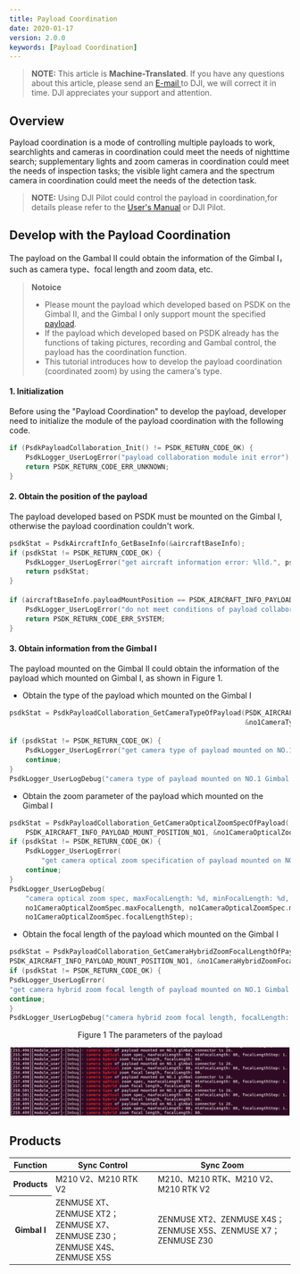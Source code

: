 ```yaml
---
title: Payload Coordination
date: 2020-01-17
version: 2.0.0
keywords: [Payload Coordination]
---
```

> **NOTE:** This article is **Machine-Translated**. If you have any questions about this article, please send an <a href="mailto:dev@dji.com">E-mail </a>to DJI, we will correct it in time. DJI appreciates your support and attention.

## Overview
Payload coordination is a mode of controlling multiple payloads to work, searchlights and cameras in coordination could meet the needs of nighttime search; supplementary lights and zoom cameras in coordination could meet the needs of inspection tasks; the visible light camera and the spectrum camera in coordination could meet the needs of the detection task.

>**NOTE:** Using DJI Pilot could control the payload in coordination,for details please refer to the <a href="https://www.dji.com/cn/matrice-200-series-v2/info#downloads" target="_blank" rel="external">User's Manual</a> or DJI Pilot.

## Develop with the Payload Coordination
The payload on the Gambal Ⅱ could obtain the information of the Gimbal I，such as camera type、focal length and zoom data, etc.

>**Notoice** 
> * Please mount the payload which developed based on PSDK on the Gimbal Ⅱ, and the Gimbal I only support mount the specified <a href="#t01">payload</a>.
> * If the payload which developed based on PSDK already has the functions of taking pictures, recording and Gambal control, the payload has the coordination function.
> * This tutorial introduces how to develop the payload coordination (coordinated zoom) by using the camera's type.

#### 1. Initialization
Before using the "Payload Coordination" to develop the payload, developer need to initialize the module of the payload coordination with the following code.

```c
if (PsdkPayloadCollaboration_Init() != PSDK_RETURN_CODE_OK) {
    PsdkLogger_UserLogError("payload collaboration module init error");
    return PSDK_RETURN_CODE_ERR_UNKNOWN;
}
```

#### 2. Obtain the position of the payload
The payload developed based on PSDK must be mounted on the Gimbal I, otherwise the payload coordination couldn't work.

```c
psdkStat = PsdkAircraftInfo_GetBaseInfo(&aircraftBaseInfo);
if (psdkStat != PSDK_RETURN_CODE_OK) {
    PsdkLogger_UserLogError("get aircraft information error: %lld.", psdkStat);
    return psdkStat;
}

if (aircraftBaseInfo.payloadMountPosition == PSDK_AIRCRAFT_INFO_PAYLOAD_MOUNT_POSITION_NO1) {
    PsdkLogger_UserLogError("do not meet conditions of payload collaboration.");
    return PSDK_RETURN_CODE_ERR_SYSTEM;
}
```

#### 3. Obtain information from the Gimbal I
The payload mounted on the Gimbal Ⅱ could obtain the information of the payload which mounted on Gimbal I, as shown in Figure 1.

* Obtain the type of the payload which mounted on the Gimbal I

```c
psdkStat = PsdkPayloadCollaboration_GetCameraTypeOfPayload(PSDK_AIRCRAFT_INFO_PAYLOAD_MOUNT_POSITION_NO1,
                                                           &no1CameraType);

if (psdkStat != PSDK_RETURN_CODE_OK) {
    PsdkLogger_UserLogError("get camera type of payload mounted on NO.1 Gimbal connector error.");
    continue;
}
PsdkLogger_UserLogDebug("camera type of payload mounted on NO.1 Gimbal connector is %d.", no1CameraType);
```
* Obtain the zoom parameter of the payload which mounted on the Gimbal I

```c
psdkStat = PsdkPayloadCollaboration_GetCameraOpticalZoomSpecOfPayload(
    PSDK_AIRCRAFT_INFO_PAYLOAD_MOUNT_POSITION_NO1, &no1CameraOpticalZoomSpec);
if (psdkStat != PSDK_RETURN_CODE_OK) {
    PsdkLogger_UserLogError(
        "get camera optical zoom specification of payload mounted on NO.1 Gimbal connector error.");
    continue;
}
PsdkLogger_UserLogDebug(
    "camera optical zoom spec, maxFocalLength: %d, minFocalLength: %d, focalLengthStep: %d.",
    no1CameraOpticalZoomSpec.maxFocalLength, no1CameraOpticalZoomSpec.minFocalLength,
    no1CameraOpticalZoomSpec.focalLengthStep);
```

* Obtain the focal length of the payload which mounted on the Gimbal I

```c
psdkStat = PsdkPayloadCollaboration_GetCameraHybridZoomFocalLengthOfPayload(
PSDK_AIRCRAFT_INFO_PAYLOAD_MOUNT_POSITION_NO1, &no1CameraHybridZoomFocalLength);
if (psdkStat != PSDK_RETURN_CODE_OK) {
PsdkLogger_UserLogError(
"get camera hybrid zoom focal length of payload mounted on NO.1 Gimbal connector error.");
continue;
}
PsdkLogger_UserLogDebug("camera hybrid zoom focal length, focalLength: %d.", no1CameraHybridZoomFocalLength);
```
<div>
<div style="text-align: center"><p> Figure 1 The parameters of the payload </p>
</div>
<div style="text-align: center"><p><span>
      <img src="../images/payload_collaboration_camera_info_push.png" width="500" alt/></span></p>
</div></div>

## Products
<table id="t01">
  <thead>
    <tr>
      <th>Function</th>
      <th>Sync Control</th>
      <th>Sync Zoom</th>
    </tr>
  </thead>
  <tbody>
    <tr>
      <th>Products </th>
      <td>M210 V2、M210 RTK V2</td>
      <td>M210、M210 RTK、M210 V2、M210 RTK V2</td>
    </tr>
    <tr>
      <th>Gimbal I</th>
      <td>ZENMUSE XT、ZENMUSE XT2；</br>ZENMUSE X7、ZENMUSE Z30；</br>ZENMUSE X4S、ZENMUSE X5S</td>
      <td>ZENMUSE XT2、ZENMUSE X4S；</br>ZENMUSE X5S、ZENMUSE X7；</br>ZENMUSE Z30</td>
    </tr>
  </tbody>
</table>
